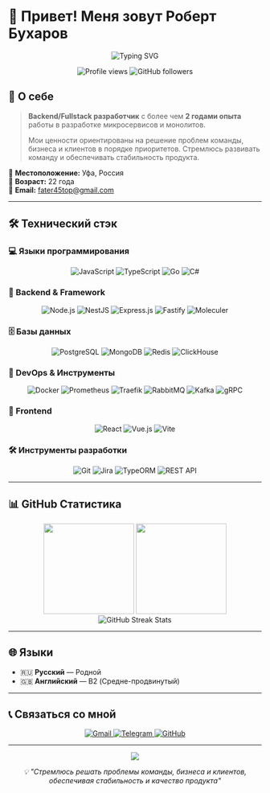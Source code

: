 # 👋 Привет! Меня зовут Роберт Бухаров

<div align="center">
  <img src="https://readme-typing-svg.herokuapp.com?font=Fira+Code&size=32&duration=2800&pause=2000&color=A9FEF7&center=true&vCenter=true&width=940&lines=Backend+%2F+Fullstack+%D0%A0%D0%B0%D0%B7%D1%80%D0%B0%D0%B1%D0%BE%D1%82%D1%87%D0%B8%D0%BA;2%2B+%D0%BB%D0%B5%D1%82+%D0%BE%D0%BF%D1%8B%D1%82%D0%B0+%D0%B2+%D1%80%D0%B0%D0%B7%D1%80%D0%B0%D0%B1%D0%BE%D1%82%D0%BA%D0%B5;%D0%9C%D0%B8%D0%BA%D1%80%D0%BE%D1%81%D0%B5%D1%80%D0%B2%D0%B8%D1%81%D1%8B+%7C+%D0%9C%D0%BE%D0%BD%D0%BE%D0%BB%D0%B8%D1%82%D1%8B+%7C+%D0%9E%D0%BF%D1%82%D0%B8%D0%BC%D0%B8%D0%B7%D0%B0%D1%86%D0%B8%D1%8F" alt="Typing SVG" />
</div>

<p align="center">
  <img src="https://komarev.com/ghpvc/?username=ItsEasy7&color=blueviolet&style=flat-square&label=Просмотры+профиля" alt="Profile views" />
  <img src="https://img.shields.io/github/followers/ItsEasy7?style=flat-square&color=blue" alt="GitHub followers" />
</p>

## 🚀 О себе

> **Backend/Fullstack разработчик** с более чем **2 годами опыта** работы в разработке микросервисов и монолитов.
> 
> Мои ценности ориентированы на решение проблем команды, бизнеса и клиентов в порядке приоритетов.
> Стремлюсь развивать команду и обеспечивать стабильность продукта.

📍 **Местоположение:** Уфа, Россия  
🎂 **Возраст:** 22 года  
📧 **Email:** fater45top@gmail.com  

---

## 🛠️ Технический стэк

### 💻 Языки программирования
<p align="center">
  <img src="https://img.shields.io/badge/JavaScript-F7DF1E?style=for-the-badge&logo=javascript&logoColor=black" alt="JavaScript"/>
  <img src="https://img.shields.io/badge/TypeScript-007ACC?style=for-the-badge&logo=typescript&logoColor=white" alt="TypeScript"/>
  <img src="https://img.shields.io/badge/Go-00ADD8?style=for-the-badge&logo=go&logoColor=white" alt="Go"/>
  <img src="https://img.shields.io/badge/C%23-239120?style=for-the-badge&logo=c-sharp&logoColor=white" alt="C#"/>
</p>

### 🚀 Backend & Framework
<p align="center">
  <img src="https://img.shields.io/badge/Node.js-43853D?style=for-the-badge&logo=node.js&logoColor=white" alt="Node.js"/>
  <img src="https://img.shields.io/badge/NestJS-E0234E?style=for-the-badge&logo=nestjs&logoColor=white" alt="NestJS"/>
  <img src="https://img.shields.io/badge/Express.js-404D59?style=for-the-badge&logo=express&logoColor=white" alt="Express.js"/>
  <img src="https://img.shields.io/badge/Fastify-000000?style=for-the-badge&logo=fastify&logoColor=white" alt="Fastify"/>
  <img src="https://img.shields.io/badge/Moleculer-4CAF50?style=for-the-badge&logo=moleculer&logoColor=white" alt="Moleculer"/>
</p>

### 🗄️ Базы данных
<p align="center">
  <img src="https://img.shields.io/badge/PostgreSQL-316192?style=for-the-badge&logo=postgresql&logoColor=white" alt="PostgreSQL"/>
  <img src="https://img.shields.io/badge/MongoDB-4EA94B?style=for-the-badge&logo=mongodb&logoColor=white" alt="MongoDB"/>
  <img src="https://img.shields.io/badge/Redis-DC382D?style=for-the-badge&logo=redis&logoColor=white" alt="Redis"/>
  <img src="https://img.shields.io/badge/ClickHouse-FFCC01?style=for-the-badge&logo=clickhouse&logoColor=black" alt="ClickHouse"/>
</p>

### 🔧 DevOps & Инструменты
<p align="center">
  <img src="https://img.shields.io/badge/Docker-2496ED?style=for-the-badge&logo=docker&logoColor=white" alt="Docker"/>
  <img src="https://img.shields.io/badge/Prometheus-E6522C?style=for-the-badge&logo=prometheus&logoColor=white" alt="Prometheus"/>
  <img src="https://img.shields.io/badge/Traefik-24A1C1?style=for-the-badge&logo=traefik&logoColor=white" alt="Traefik"/>
  <img src="https://img.shields.io/badge/RabbitMQ-FF6600?style=for-the-badge&logo=rabbitmq&logoColor=white" alt="RabbitMQ"/>
  <img src="https://img.shields.io/badge/Apache%20Kafka-000?style=for-the-badge&logo=apachekafka" alt="Kafka"/>
  <img src="https://img.shields.io/badge/gRPC-4285F4?style=for-the-badge&logo=grpc&logoColor=white" alt="gRPC"/>
</p>

### 🎨 Frontend
<p align="center">
  <img src="https://img.shields.io/badge/React-20232A?style=for-the-badge&logo=react&logoColor=61DAFB" alt="React"/>
  <img src="https://img.shields.io/badge/Vue.js-35495E?style=for-the-badge&logo=vue.js&logoColor=4FC08D" alt="Vue.js"/>
  <img src="https://img.shields.io/badge/Vite-646CFF?style=for-the-badge&logo=vite&logoColor=white" alt="Vite"/>
</p>

### 🛠️ Инструменты разработки
<p align="center">
  <img src="https://img.shields.io/badge/Git-F05032?style=for-the-badge&logo=git&logoColor=white" alt="Git"/>
  <img src="https://img.shields.io/badge/Jira-0052CC?style=for-the-badge&logo=jira&logoColor=white" alt="Jira"/>
  <img src="https://img.shields.io/badge/TypeORM-FF4716?style=for-the-badge&logo=typeorm&logoColor=white" alt="TypeORM"/>
  <img src="https://img.shields.io/badge/REST%20API-02569B?style=for-the-badge&logo=rest&logoColor=white" alt="REST API"/>
</p>

---

## 📊 GitHub Статистика

<div align="center">
  <img height="180em" src="https://github-readme-stats.vercel.app/api?username=ItsEasy7&show_icons=true&theme=tokyonight&include_all_commits=true&count_private=true"/>
  <img height="180em" src="https://github-readme-stats.vercel.app/api/top-langs/?username=ItsEasy7&layout=compact&langs_count=8&theme=tokyonight"/>
</div>

<div align="center">
  <img src="https://github-readme-streak-stats.herokuapp.com/?user=ItsEasy7&theme=tokyonight" alt="GitHub Streak Stats"/>
</div>

---

## 🌐 Языки

- 🇷🇺 **Русский** — Родной
- 🇬🇧 **Английский** — B2 (Средне-продвинутый)

---

## 📞 Связаться со мной

<p align="center">
  <a href="mailto:fater45top@gmail.com">
    <img src="https://img.shields.io/badge/Gmail-D14836?style=for-the-badge&logo=gmail&logoColor=white" alt="Gmail"/>
  </a>
  <a href="https://t.me/uxorsh">
    <img src="https://img.shields.io/badge/Telegram-2CA5E0?style=for-the-badge&logo=telegram&logoColor=white" alt="Telegram"/>
  </a>
  <a href="https://github.com/ItsEasy7">
    <img src="https://img.shields.io/badge/GitHub-100000?style=for-the-badge&logo=github&logoColor=white" alt="GitHub"/>
  </a>
</p>

---

<div align="center">
  <img src="https://capsule-render.vercel.app/api?type=waving&color=gradient&customColorList=6,11,20&height=150&section=footer&text=Спасибо%20за%20внимание!&fontSize=42&fontColor=fff&animation=twinkling"/>
</div>

<p align="center">
  <i>💡 "Стремлюсь решать проблемы команды, бизнеса и клиентов, обеспечивая стабильность и качество продукта"</i>
</p>
